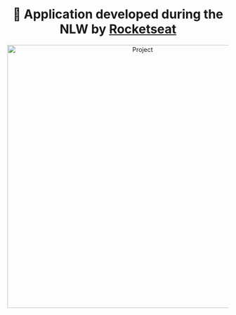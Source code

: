 <h1 align="center"> 
  🚀 Application developed during the NLW by <a href='https://www.rocketseat.com.br/' target='_blank'>Rocketseat</a>
</h1>

<p align="center">
    <img alt="Project" title="Project Landing Page" src="/src/assets/nlwSports.png" width="600px" />
</p>
